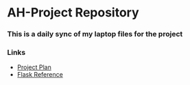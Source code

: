 # AH-Project Repository

### This is a daily sync of my laptop files for the project

### Links
* [Project Plan](https://docs.google.com/document/d/1h5udJEeES8V8zh6XGXwm2H_6FQNdKKWM5wVFrd1cyIo/edit?usp=sharing)
* [Flask Reference](https://www.geeksforgeeks.org/flask-tutorial/)

